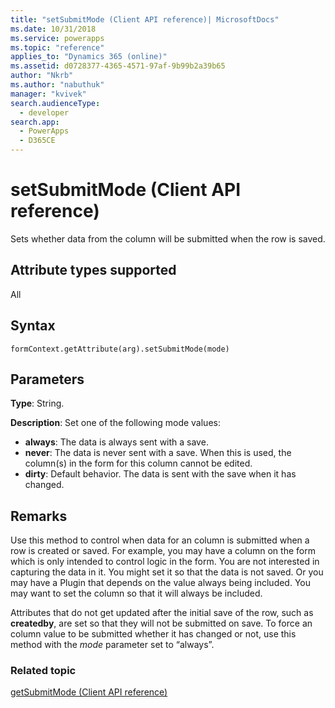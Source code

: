 ```yaml
---
title: "setSubmitMode (Client API reference)| MicrosoftDocs"
ms.date: 10/31/2018
ms.service: powerapps
ms.topic: "reference"
applies_to: "Dynamics 365 (online)"
ms.assetid: d0728377-4365-4571-97af-9b99b2a39b65
author: "Nkrb"
ms.author: "nabuthuk"
manager: "kvivek"
search.audienceType: 
  - developer
search.app: 
  - PowerApps
  - D365CE
---
```

# setSubmitMode (Client API reference)



Sets whether data from the column will be submitted when the row is saved. 

## Attribute types supported

All

## Syntax

`formContext.getAttribute(arg).setSubmitMode(mode)`

## Parameters

**Type**: String. 

**Description**: Set one of the following mode values:
- **always**: The data is always sent with a save.
- **never**: The data is never sent with a save. When this is used, the column(s) in the form for this column cannot be edited.
- **dirty**: Default behavior. The data is sent with the save when it has changed.
 
## Remarks
Use this method to control when data for an column is submitted when a row is created or saved. For example, you may have a column on the form which is only intended to control logic in the form. You are not interested in capturing the data in it. You might set it so that the data is not saved. Or you may have a Plugin that depends on the value always being included. You may want to set the column so that it will always be included. 

Attributes that do not get updated after the initial save of the row, such as **createdby**, are set so that they will not be submitted on save. To force an column value to be submitted whether it has changed or not, use this method with the *mode* parameter set to “always”.

### Related topic
[getSubmitMode (Client API reference)](getSubmitMode.md)

